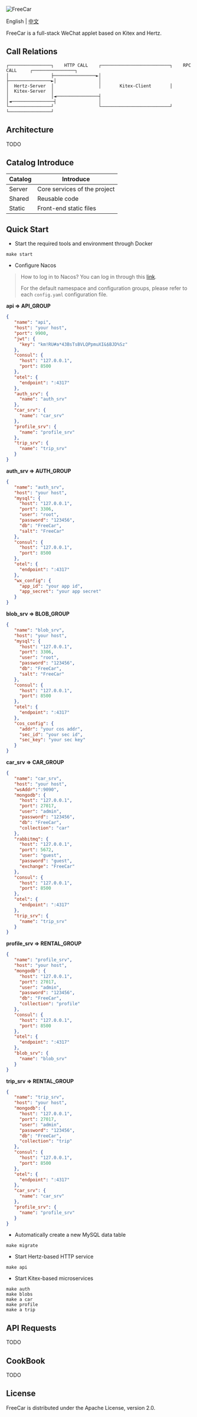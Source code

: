 ![FreeCar](static/resources/FreeCar.png)

English | [中文](README_zh.md)

FreeCar is a full-stack WeChat applet based on Kitex and Hertz.

## Call Relations

```
┌────────────────┐    HTTP CALL    ┌──────────────────────────┐    RPC CALL     ┌────────────────┐
│                ├────────────────►│                          ├────────────────►│                │
│  Hertz-Server  │                 │       Kitex-Client       │                 │  Kitex-Server  │
│                │◄────────────────┤                          │◄────────────────┤                │
└────────────────┘                 └──────────────────────────┘                 └────────────────┘
```

## Architecture

TODO

## Catalog Introduce

| Catalog | Introduce                    |
|---------|------------------------------|
| Server  | Core services of the project |
| Shared  | Reusable code                |
| Static  | Front-end static files       |

## Quick Start

- Start the required tools and environment through Docker
```shell
make start
```

- Configure Nacos

> How to log in to Nacos? You can log in through this [link](http://127.0.0.1:8848/nacos/index.html#/login).
>
> For the default namespace and configuration groups, please refer to each `config.yaml` configuration file.

**api => API_GROUP**
```json
{
   "name": "api",
   "host": "your host",
   "port": 9900,
   "jwt": {
     "key": "km!RU#a*43BsTsBVLQPpmuXI&$BJD%Sz"
   },
   "consul": {
     "host": "127.0.0.1",
     "port": 8500
   },
   "otel": {
     "endpoint": ":4317"
   },
   "auth_srv": {
     "name": "auth_srv"
   },
   "car_srv": {
     "name": "car_srv"
   },
   "profile_srv": {
     "name": "profile_srv"
   },
   "trip_srv": {
     "name": "trip_srv"
   }
}
```

**auth_srv => AUTH_GROUP**
```json
{
   "name": "auth_srv",
   "host": "your host",
   "mysql": {
     "host": "127.0.0.1",
     "port": 3306,
     "user": "root",
     "password": "123456",
     "db": "FreeCar",
     "salt": "FreeCar"
   },
   "consul": {
     "host": "127.0.0.1",
     "port": 8500
   },
   "otel": {
     "endpoint": ":4317"
   },
   "wx_config": {
     "app_id": "your app id",
     "app_secret": "your app secret"
   }
}
```

**blob_srv => BLOB_GROUP**
```json
{
   "name": "blob_srv",
   "host": "your host",
   "mysql": {
     "host": "127.0.0.1",
     "port": 3306,
     "user": "root",
     "password": "123456",
     "db": "FreeCar",
     "salt": "FreeCar"
   },
   "consul": {
     "host": "127.0.0.1",
     "port": 8500
   },
   "otel": {
     "endpoint": ":4317"
   },
   "cos_config": {
     "addr": "your cos addr",
     "sec_id": "your sec id",
     "sec_key": "your sec key"
   }
}
```

**car_srv => CAR_GROUP**
```json
{
   "name": "car_srv",
   "host": "your host",
   "wsAddr":":9090",
   "mongodb": {
     "host": "127.0.0.1",
     "port": 27017,
     "user": "admin",
     "password": "123456",
     "db": "FreeCar",
     "collection": "car"
   },
   "rabbitmq": {
     "host": "127.0.0.1",
     "port": 5672,
     "user": "guest",
     "password": "guest",
     "exchange": "FreeCar"
   },
   "consul": {
     "host": "127.0.0.1",
     "port": 8500
   },
   "otel": {
     "endpoint": ":4317"
   },
   "trip_srv": {
     "name": "trip_srv"
   }
}
```

**profile_srv => RENTAL_GROUP**
```json
{
   "name": "profile_srv",
   "host": "your host",
   "mongodb": {
     "host": "127.0.0.1",
     "port": 27017,
     "user": "admin",
     "password": "123456",
     "db": "FreeCar",
     "collection": "profile"
   },
   "consul": {
     "host": "127.0.0.1",
     "port": 8500
   },
   "otel": {
     "endpoint": ":4317"
   },
   "blob_srv": {
     "name": "blob_srv"
   }
}
```

**trip_srv => RENTAL_GROUP**
```json
{
   "name": "trip_srv",
   "host": "your host",
   "mongodb": {
     "host": "127.0.0.1",
     "port": 27017,
     "user": "admin",
     "password": "123456",
     "db": "FreeCar",
     "collection": "trip"
   },
   "consul": {
     "host": "127.0.0.1",
     "port": 8500
   },
   "otel": {
     "endpoint": ":4317"
   },
   "car_srv": {
     "name": "car_srv"
   },
   "profile_srv": {
     "name": "profile_srv"
   }
}
```

- Automatically create a new MySQL data table
```shell
make migrate
```

- Start Hertz-based HTTP service
```shell
make api
```

- Start Kitex-based microservices
```shell
make auth
make blobs
make a car
make profile
make a trip
```

## API Requests

TODO

## CookBook

TODO

## License

FreeCar is distributed under the Apache License, version 2.0.
